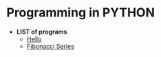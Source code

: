 # Programming in PYTHON
* **LIST of programs**
	- [Hello](1_hello/Hello.py)
	- [Fibonacci Series](2_fibonacci_series/fibonacci_series.py)

